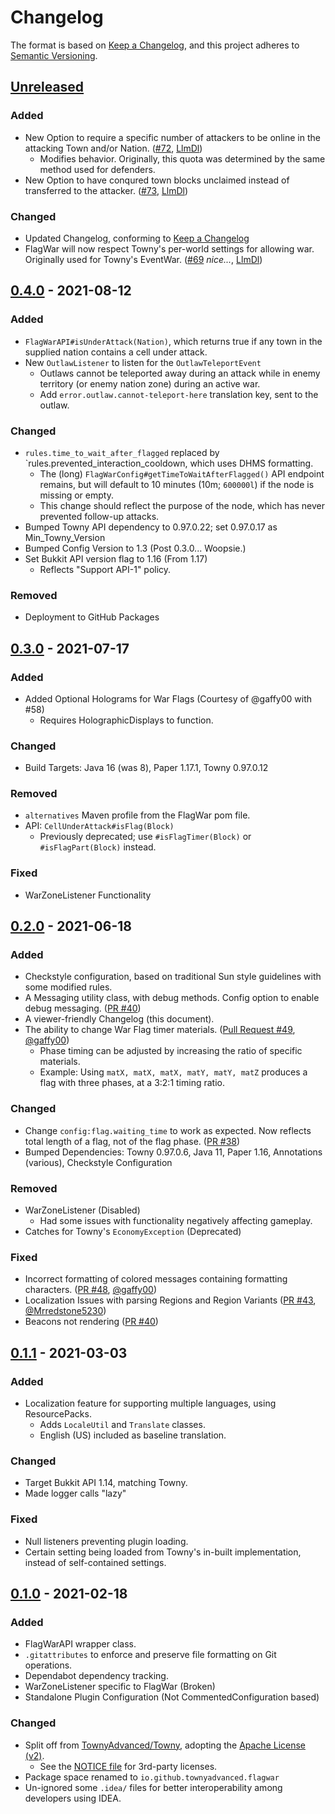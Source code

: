 # Changelog

The format is based on [Keep a Changelog][Keep a Changelog], and this project adheres to [Semantic Versioning][semver].

## [Unreleased][Unreleased]

### Added
- New Option to require a specific number of attackers to be online in the attacking Town and/or Nation. ([#72](https://github.com/TownyAdvanced/FlagWar/pull/72), [LlmDl](https://github.com/LlmDl))
    - Modifies behavior. Originally, this quota was determined by the same method used for defenders.
- New Option to have conqured town blocks unclaimed instead of transferred to the attacker. ([#73](https://github.com/TownyAdvanced/FlagWar/pull/73), [LlmDl](https://github.com/LlmDl))

### Changed
- Updated Changelog, conforming to [Keep a Changelog]
- FlagWar will now respect Towny's per-world settings for allowing war. Originally used for Towny's EventWar. ([#69](https://github.com/TownyAdvanced/FlagWar/pull/69) _nice..._, [LlmDl](https://github.com/LlmDl))

## [0.4.0][0.4.0] - 2021-08-12

### Added
- `FlagWarAPI#isUnderAttack(Nation)`, which returns true if any town in the supplied nation contains a cell under attack.
- New `OutlawListener` to listen for the `OutlawTeleportEvent`
  - Outlaws cannot be teleported away during an attack while in enemy territory (or enemy nation zone) during an active
  war.
  - Add `error.outlaw.cannot-teleport-here` translation key, sent to the outlaw.

### Changed
- `rules.time_to_wait_after_flagged` replaced by `rules.prevented_interaction_cooldown, which uses DHMS formatting.
  - The (long) `FlagWarConfig#getTimeToWaitAfterFlagged()` API endpoint remains, but will default to 10 minutes (10m; `600000l`)
  if the node is missing or empty.
  - This change should reflect the purpose of the node, which has never prevented follow-up attacks.
- Bumped Towny API dependency to 0.97.0.22; set 0.97.0.17 as Min_Towny_Version
- Bumped Config Version to 1.3 (Post 0.3.0... Woopsie.)
- Set Bukkit API version flag to 1.16 (From 1.17)
  - Reflects "Support API-1" policy.

### Removed
- Deployment to GitHub Packages

## [0.3.0][0.3.0] - 2021-07-17

### Added
- Added Optional Holograms for War Flags (Courtesy of @gaffy00 with #58)
  - Requires HolographicDisplays to function.

### Changed
- Build Targets: Java 16 (was 8), Paper 1.17.1, Towny 0.97.0.12

### Removed
- `alternatives` Maven profile from the FlagWar pom file.
- API: `CellUnderAttack#isFlag(Block)`
  - Previously deprecated; use `#isFlagTimer(Block)` or `#isFlagPart(Block)` instead.

### Fixed
- WarZoneListener Functionality

## [0.2.0][0.2.0] - 2021-06-18

### Added
- Checkstyle configuration, based on traditional Sun style guidelines with some modified rules.
- A Messaging utility class, with debug methods. Config option to enable debug messaging.
([PR #40](https://github.com/TownyAdvanced/FlagWar/pull/40))
- A viewer-friendly Changelog (this document).
- The ability to change War Flag timer materials. ([Pull Request #49](https://github.com/TownyAdvanced/FlagWar/pull/49), [@gaffy00](https://github.com/gaffy00/))
    - Phase timing can be adjusted by increasing the ratio of specific materials.
    - Example: Using `matX, matX, matX, matY, matY, matZ` produces a flag with three phases, at a 3:2:1 timing ratio.

### Changed
- Change `config:flag.waiting_time` to work as expected. Now reflects total length of a flag, not of the flag phase.
  ([PR #38](https://github.com/TownyAdvanced/FlagWar/pull/38))
- Bumped Dependencies: Towny 0.97.0.6, Java 11, Paper 1.16, Annotations (various), Checkstyle Configuration

### Removed
- WarZoneListener (Disabled)
  - Had some issues with functionality negatively affecting gameplay.
- Catches for Towny's `EconomyException` (Deprecated)

### Fixed
- Incorrect formatting of colored messages containing formatting characters. ([PR #48](https://github.com/TownyAdvanced/FlagWar/pull/48), [@gaffy00](https://github.com/gaffy00))
- Localization Issues with parsing Regions and Region Variants ([PR #43](https://github.com/TownyAdvanced/FlagWar/pull/43), [@Mrredstone5230](https://github.com/Mrredstone5230))
- Beacons not rendering ([PR #40](https://github.com/TownyAdvanced/FlagWar/pull/40))

## [0.1.1][0.1.1] - 2021-03-03

### Added
- Localization feature for supporting multiple languages, using ResourcePacks.
    - Adds `LocaleUtil` and `Translate` classes.
    - English (US) included as baseline translation.

### Changed
- Target Bukkit API 1.14, matching Towny.
- Made logger calls "lazy"
    
### Fixed
- Null listeners preventing plugin loading.
- Certain setting being loaded from Towny's in-built implementation, instead of self-contained settings.

## [0.1.0][0.1.0] - 2021-02-18

### Added
- FlagWarAPI wrapper class.
- `.gitattributes` to enforce and preserve file formatting on Git operations.
- Dependabot dependency tracking.
- WarZoneListener specific to FlagWar (Broken)
- Standalone Plugin Configuration (Not CommentedConfiguration based)

### Changed
- Split off from [TownyAdvanced/Towny][towny], adopting the [Apache License (v2)][license].
  - See the [NOTICE file][notice] for 3rd-party licenses.
- Package space renamed to `io.github.townyadvanced.flagwar`
- Un-ignored some `.idea/` files for better interoperability among developers using IDEA.

[Keep a Changelog]: https://keepachangelog.com/en/1.0.0/
[semver]: https://semver.org/spec/v2.0.0.html
[Unreleased]: https://github.com/TownyAdvanced/FlagWar/compare/0.4.0...HEAD
[0.4.0]: https://github.com/TownyAdvanced/FlagWar/compare/0.3.0...0.4.0
[0.3.0]: https://github.com/TownyAdvanced/FlagWar/compare/0.2.0-devel...0.3.0
[0.2.0]: https://github.com/TownyAdvanced/FlagWar/compare/v0.1.1-devel...0.2.0-devel
[0.1.1]: https://github.com/TownyAdvanced/FlagWar/compare/v0.1.0-devel...v0.1.1-devel
[0.1.0]: https://github.com/TownyAdvanced/FlagWar/releases/tag/v0.1.0-devel
[towny]: https://github.com/TownyAdvanced/Towny
[license]: https://github.com/TownyAdvanced/FlagWar/blob/main/LICENSE
[notice]: https://github.com/TownyAdvnaced/FlagWar/blob/main/NOTICE
